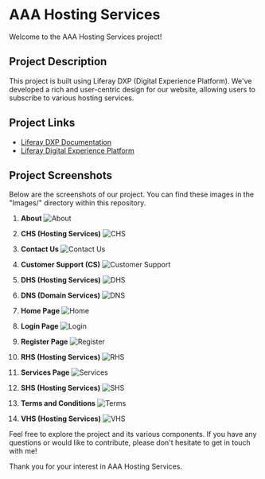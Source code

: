 # AAA Hosting Services

Welcome to the AAA Hosting Services project!

## Project Description

This project is built using Liferay DXP (Digital Experience Platform). We've developed a rich and user-centric design for our website, allowing users to subscribe to various hosting services.

## Project Links

- [Liferay DXP Documentation](https://liferay.dev/)
- [Liferay Digital Experience Platform](https://www.liferay.com/resources/l/digital-experience-platform)

## Project Screenshots

Below are the screenshots of our project. You can find these images in the "Images/" directory within this repository.

1. **About**
   ![About](Images/about.png)

2. **CHS (Hosting Services)**
   ![CHS](Images/chs.png)

3. **Contact Us**
   ![Contact Us](Images/contact.png)

4. **Customer Support (CS)**
   ![Customer Support](Images/cs.png)

5. **DHS (Hosting Services)**
   ![DHS](Images/dhs.png)

6. **DNS (Domain Services)**
   ![DNS](Images/dns.png)

7. **Home Page**
   ![Home](Images/home.png)

8. **Login Page**
   ![Login](Images/login.png)

9. **Register Page**
   ![Register](Images/register.png)

10. **RHS (Hosting Services)**
    ![RHS](Images/rhs.png)

11. **Services Page**
    ![Services](Images/services.png)

12. **SHS (Hosting Services)**
    ![SHS](Images/shs.png)

13. **Terms and Conditions**
    ![Terms](Images/terms.png)

14. **VHS (Hosting Services)**
    ![VHS](Images/vhs.png)

Feel free to explore the project and its various components. If you have any questions or would like to contribute, please don't hesitate to get in touch with me!

Thank you for your interest in AAA Hosting Services.
